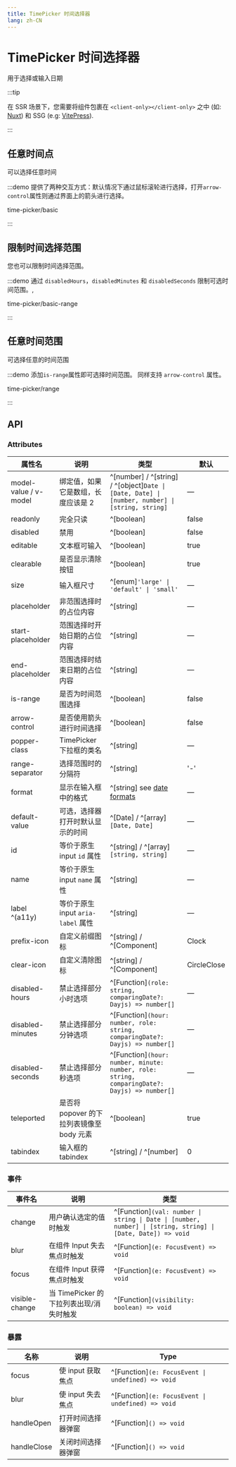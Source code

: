 ```yaml
---
title: TimePicker 时间选择器
lang: zh-CN
---
```


# TimePicker 时间选择器

用于选择或输入日期

:::tip

在 SSR 场景下，您需要将组件包裹在 `<client-only></client-only>` 之中 (如: [Nuxt](https://nuxt.com/v3)) 和 SSG (e.g: [VitePress](https://vitepress.vuejs.org/)).

:::

## 任意时间点

可以选择任意时间

:::demo 提供了两种交互方式：默认情况下通过鼠标滚轮进行选择，打开`arrow-control`属性则通过界面上的箭头进行选择。

time-picker/basic

:::

## 限制时间选择范围

您也可以限制时间选择范围。

:::demo 通过 `disabledHours`，`disabledMinutes` 和 `disabledSeconds` 限制可选时间范围。,

time-picker/basic-range

:::

## 任意时间范围

可选择任意的时间范围

:::demo 添加`is-range`属性即可选择时间范围。 同样支持 `arrow-control` 属性。

time-picker/range

:::

## API

### Attributes

| 属性名                | 说明                                      | 类型                                                                                            | 默认        |
| --------------------- | ----------------------------------------- | ----------------------------------------------------------------------------------------------- | ----------- |
| model-value / v-model | 绑定值，如果它是数组，长度应该是 2        | ^[number] / ^[string] / ^[object]`Date \| [Date, Date] \| [number, number] \| [string, string]` | —           |
| readonly              | 完全只读                                  | ^[boolean]                                                                                      | false       |
| disabled              | 禁用                                      | ^[boolean]                                                                                      | false       |
| editable              | 文本框可输入                              | ^[boolean]                                                                                      | true        |
| clearable             | 是否显示清除按钮                          | ^[boolean]                                                                                      | true        |
| size                  | 输入框尺寸                                | ^[enum]`'large' \| 'default' \| 'small'`                                                        | —           |
| placeholder           | 非范围选择时的占位内容                    | ^[string]                                                                                       | —           |
| start-placeholder     | 范围选择时开始日期的占位内容              | ^[string]                                                                                       | —           |
| end-placeholder       | 范围选择时结束日期的占位内容              | ^[string]                                                                                       | —           |
| is-range              | 是否为时间范围选择                        | ^[boolean]                                                                                      | false       |
| arrow-control         | 是否使用箭头进行时间选择                  | ^[boolean]                                                                                      | false       |
| popper-class          | TimePicker 下拉框的类名                   | ^[string]                                                                                       | —           |
| range-separator       | 选择范围时的分隔符                        | ^[string]                                                                                       | '-'         |
| format                | 显示在输入框中的格式                      | ^[string] see [date formats](/en-US/component/date-picker#date-formats)                         | —           |
| default-value         | 可选，选择器打开时默认显示的时间          | ^[Date] / ^[array]`[Date, Date]`                                                                | —           |
| id                    | 等价于原生 input `id` 属性                | ^[string] / ^[array]`[string, string]`                                                          | —           |
| name                  | 等价于原生 input `name` 属性              | ^[string]                                                                                       | —           |
| label ^(a11y)         | 等价于原生 input `aria-label` 属性        | ^[string]                                                                                       | —           |
| prefix-icon           | 自定义前缀图标                            | ^[string] / ^[Component]                                                                        | Clock       |
| clear-icon            | 自定义清除图标                            | ^[string] / ^[Component]                                                                        | CircleClose |
| disabled-hours        | 禁止选择部分小时选项                      | ^[Function]`(role: string, comparingDate?: Dayjs) => number[]`                                  | —           |
| disabled-minutes      | 禁止选择部分分钟选项                      | ^[Function]`(hour: number, role: string, comparingDate?: Dayjs) => number[]`                    | —           |
| disabled-seconds      | 禁止选择部分秒选项                        | ^[Function]`(hour: number, minute: number, role: string, comparingDate?: Dayjs) => number[]`    | —           |
| teleported            | 是否将 popover 的下拉列表镜像至 body 元素 | ^[boolean]                                                                                      | true        |
| tabindex              | 输入框的 tabindex                         | ^[string] / ^[number]                                                                           | 0           |

### 事件

| 事件名         | 说明                                    | 类型                                                                                                         |
| -------------- | --------------------------------------- | ------------------------------------------------------------------------------------------------------------ |
| change         | 用户确认选定的值时触发                  | ^[Function]`(val: number \| string \| Date \| [number, number] \| [string, string] \| [Date, Date]) => void` |
| blur           | 在组件 Input 失去焦点时触发             | ^[Function]`(e: FocusEvent) => void`                                                                         |
| focus          | 在组件 Input 获得焦点时触发             | ^[Function]`(e: FocusEvent) => void`                                                                         |
| visible-change | 当 TimePicker 的下拉列表出现/消失时触发 | ^[Function]`(visibility: boolean) => void`                                                                   |

### 暴露

| 名称        | 说明               | Type                                              |
| ----------- | ------------------ | ------------------------------------------------- |
| focus       | 使 input 获取焦点  | ^[Function]`(e: FocusEvent \| undefined) => void` |
| blur        | 使 input 失去焦点  | ^[Function]`(e: FocusEvent \| undefined) => void` |
| handleOpen  | 打开时间选择器弹窗 | ^[Function]`() => void`                           |
| handleClose | 关闭时间选择器弹窗 | ^[Function]`() => void`                           |

